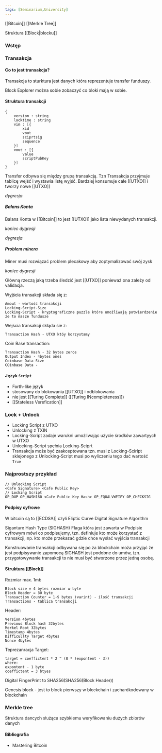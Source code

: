 ```yaml
---
tags: [Seminarium,University]
---
```



[[Bitcoin]] [[Merkle Tree]]

Struktura [[Block|blocku]]

### Wstęp

### Transakcja

#### Co to jest transakcja?
Transakcja to sturktura jest danych która reprezentuje transfer funduszy.

Block Explorer można sobie zobaczyć co bloki mają w sobie.

#### Struktura transakcji

```
{
	version : string
	locktime : string
	vin : [{
		xid 
		vout 
		sciprtsig
		sequence
	}]
	vout : [{
		value
		scriptPubKey
	}]
}
```

Transfer odbywa się między grupą transakcją. Tzn Transakcja przyjmuje tablicę wejść i wystawia listę wyjść.  Bardziej konsumuje całe [[UTXO]] i tworzy nowe [[UTXO]] 

*dygresja*
##### Balans Konta
Balans Konta w [[Bitcoin]] to jest [[UTXO]] jako lista niewydanych transakcji.

*koniec dygresji*

*dygresja*
##### Problem minera
Miner musi rozwiązać problem plecakowy aby zoptymalizować swój zysk

*koniec dygresji*

Główną rzeczą jaką trzeba śledzić jest [[UTXO]] ponieważ ona zależy od validacja.


Wyjścia transakcji składa się z:
```
Amout - wartość transakcji 
Locking-Script-Size
Locking-Script - kryptograficzne puzzle które umożliwają potwierdzenie że to nasze fundusze
```

Wejścia transakcji skłąda sie z:
```
Transaction Hash - UTXO któy korzystamy
```

Coin Base transaction:
```
Transaction Hash - 32 bytes zeros
Output Index - 4bytes ones
Coinbase Data Size 
COinbase Data - 
```

#### Język `Script`

- Forth-like język
- stosowany do blokowania [[UTXO]] i odblokowania
- nie jest [[Turing Complete]] ([[Turing INcompleteness]])
- [[Stateless Verefication]] 

### Lock + Unlock
- Locking Script z UTXO
- Unlocking z TXIN
- Locking-Script zadaje warukni umożliwając użycie środków zawartyych w UTXO
- Unlocking-Script spełnia Locking-Sciprt 
- Transakcja może być zaakceptowana tzn. musi z Locking-Sciript sklejonego z Unlocking-Script musi po wyliczeniu tego dać wartość `True`

### Najprostszy przykład
```
// Unlocking Script
<Cafe Signature> <Cafe Public Key>
// Locking Script
OP_DUP OP_HASH160 <Cafe Public Key Hash> OP_EQUALVWEIFY OP_CHECKSIG
```

#### Podpisy cyfrowe
W bitcoin są to [[ECDSA]] czyli Eliptic Curve Digital Signature Algorithm

Siganture Hash Type (SIGHASH)
Flaga która jest zawarta w Podpisie cyfrowym mówi co podpisujemy, tzn. definiuje kto może korzystać z transakcji, np. kto może przekazać gdzie chce wysłać wyjścia transakcji

Konstruowanie transakcji odbywana się po za blockchain moża przyjąć że jest podpisywanie zapomocą SIGHASH jest podobne do umów, tzn. przygotowywanie transakcji to nie musi być stworzone przez jedną osobę.

#### Struktura [[Block]]
Rozmiar max. 1mb
```
Block size = 4 bytes rozmiar w byte
Block Header = 80 byte
Transaction Counter = 1-9 bytes (varint) - ilość transakcji
Transactions - tablica transakcji
```

Header:
```
Version 4bytes
Previous Block hash 32bytes 
Merkel Root 32bytes
Timestamp 4bytes
Difficullty Target 4bytes
Nonce 4bytes
```

Teprezanracja Target:

```
target = coeffictent * 2 ^ (8 * (expontent - 3))
where:
expontent - 1 byte
coeffictent = 3 btyes
```

Digital FingerPrint to SHA256(SHA256(Block Header))


Genesis block - jest to block pierwszy w blockchain i zachardkodowany w blockchain

### Merkle tree

Struktura dancych służąca szybkiemu weryfikowaniu dużych zbiorów danych

#### Bibliografia
- Mastering Bitcoin